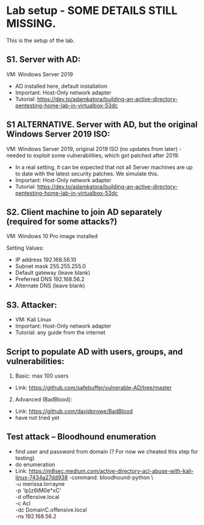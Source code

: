 # Lab setup - SOME DETAILS STILL MISSING.

This is the setup of the lab.

## S1. Server with AD:
VM: Windows Server 2019
-	AD installed here, default installation
- Important: Host-Only network adapter
- Tutorial: https://dev.to/adamkatora/building-an-active-directory-pentesting-home-lab-in-virtualbox-53dc

## S1 ALTERNATIVE. Server with AD, but the original Windows Server 2019 ISO:
VM: Windows Server 2019, original 2019 ISO (no updates from later) - needed to exploit some vulnerabilities, which got patched after 2019. 
- In a real setting, it can be expected that not all Server machines are up to date with the latest security patches. We simulate this.
- Important: Host-Only network adapter
- Tutorial: https://dev.to/adamkatora/building-an-active-directory-pentesting-home-lab-in-virtualbox-53dc

## S2. Client machine to join AD separately (required for some attacks?)

VM: Windows 10 Pro image installed

Setting	Values:
- IP address	192.168.56.10
- Subnet mask	255.255.255.0
- Default gateway	(leave blank)
- Preferred DNS	192.168.56.2
- Alternate DNS	(leave blank)

## S3. Attacker:
- VM: Kali Linux
- Important: Host-Only network adapter
- Tutorial: any guide from the internet


## Script to populate AD with users, groups, and vulnerabilities:

1.	Basic: max 100 users
-	Link: https://github.com/safebuffer/vulnerable-AD/tree/master

2.	Advanced (BadBlood):
-	Link: https://github.com/davidprowe/BadBlood 
-	have not tried yet

## Test attack – Bloodhound enumeration 
-	find user and password from domain (? For now we cheated this step for testing)
-	do enumeration
-	Link: https://m8sec.medium.com/active-directory-acl-abuse-with-kali-linux-7434a27dd938
-command: bloodhound-python \                                        
  -u merissa.lorrayne \
  -p 'Ip]z6tM0e*xC' \
  -d offensive.local \
  -c Acl \
  -dc DomainC.offensive.local \
  -ns 192.168.56.2

